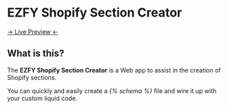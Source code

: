 # EZFY Shopify Section Creator

[→ Live Preview ←](https://dpw1.github.io/shopify-schema-builder/)

## What is this?

The **EZFY Shopify Section Creator** is a Web app to assist in the creation of Shopify sections.

You can quickly and easily create a _{% schema %}_ file and wire it up with your custom liquid code.
